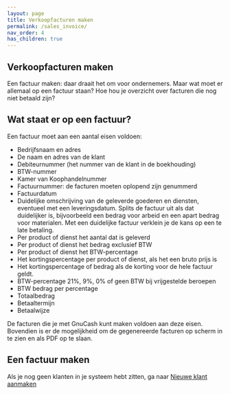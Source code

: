 ```yaml
---
layout: page
title: Verkoopfacturen maken
permalink: /sales_invoice/
nav_order: 4
has_children: true
---
```


## Verkoopfacturen maken

Een factuur maken: daar draait het om voor ondernemers. Maar wat moet er allemaal op een factuur staan?
Hoe hou je overzicht over facturen die nog niet betaald zijn?

## Wat staat er op een factuur?

Een factuur moet aan een aantal eisen voldoen:

* Bedrijfsnaam en adres
* De naam en adres van de klant
* Debiteurnummer (het nummer van de klant in de boekhouding)
* BTW-nummer
* Kamer van Koophandelnummer
* Factuurnummer: de facturen moeten oplopend zijn genummerd
* Factuurdatum
* Duidelijke omschrijving van de geleverde goederen en diensten, eventueel met een leveringsdatum. Splits de factuur uit als dat duidelijker is, bijvoorbeeld een bedrag voor arbeid en een apart bedrag voor materialen. Met een duidelijke factuur verklein je de kans op een te late betaling.
* Per product of dienst het aantal dat is geleverd
* Per product of dienst het bedrag exclusief BTW
* Per product of dienst het BTW-percentage
* Het kortingspercentage per product of dienst, als het een bruto prijs is
* Het kortingspercentage of bedrag als de korting voor de hele factuur geldt.
* BTW-percentage 21%, 9%, 0% of geen BTW bij vrijgestelde beroepen
* BTW bedrag per percentage
* Totaalbedrag
* Betaaltermijn
* Betaalwijze

De facturen die je met GnuCash kunt maken voldoen aan deze eisen. Bovendien is er
de mogelijkheid om de gegenereerde facturen op scherm in te zien en als PDF op te slaan.

## Een factuur maken

Als je nog geen klanten in je systeem hebt zitten, ga naar [Nieuwe klant aanmaken]({{site.baseurl}}/new_customer)



